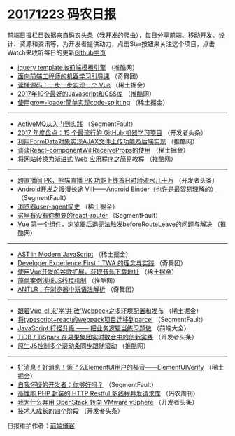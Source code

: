 # [20171223 码农日报](http://hao.caibaojian.com/date/2017/12/23)

[前端日报](http://caibaojian.com/c/news)栏目数据来自[码农头条](http://hao.caibaojian.com/)（我开发的爬虫），每日分享前端、移动开发、设计、资源和资讯等，为开发者提供动力，点击Star按钮来关注这个项目，点击Watch来收听每日的更新[Github主页](https://github.com/kujian/frontendDaily)
* [jquery template.js前端模板引擎](http://hao.caibaojian.com/60492.html) （推酷网）
* [面向前端工程师的机器学习引导课](http://hao.caibaojian.com/60454.html) （奇舞团）
* [读懂源码：一步一步实现一个 Vue](http://hao.caibaojian.com/60520.html) （稀土掘金）
* [2017年10个最好的Javascript和CSS库](http://hao.caibaojian.com/60486.html) （推酷网）
* [使用grow-loader简单实现code-splitting](http://hao.caibaojian.com/60517.html) （稀土掘金）

***
* [ActiveMQ从入门到实践](http://hao.caibaojian.com/60465.html) （SegmentFault）
* [2017 年度盘点：15 个最流行的 GitHub 机器学习项目](http://hao.caibaojian.com/60440.html) （开发者头条）
* [利用FormData对象实现AJAX文件上传功能及后端实现](http://hao.caibaojian.com/60495.html) （推酷网）
* [谈谈React&#8211;componentWillReceiveProps的使用](http://hao.caibaojian.com/60521.html) （稀土掘金）
* [将网站转换为渐进式 Web 应用程序之简易教程](http://hao.caibaojian.com/60488.html) （推酷网）

***
* [跨直播间 PK，熊猫直播 PK 功能上线首日时段流水几十万](http://hao.caibaojian.com/60446.html) （开发者头条）
* [Android开发之漫漫长途 Ⅷ——Android Binder（也许是最容易理解的）](http://hao.caibaojian.com/60461.html) （SegmentFault）
* [浏览器user-agent简史](http://hao.caibaojian.com/60514.html) （稀土掘金）
* [这里有没有你想要的react-router](http://hao.caibaojian.com/60462.html) （SegmentFault）
* [Vue 第一个组件，浏览器后退无法触发beforeRouteLeave的问题与解决](http://hao.caibaojian.com/60490.html) （推酷网）

***
* [AST in Modern JavaScript](http://hao.caibaojian.com/60515.html) （稀土掘金）
* [Developer Experience First：TWA 的理念与实践](http://hao.caibaojian.com/60453.html) （奇舞团）
* [使用Vue开发的谷歌扩展，获取音乐下载地址](http://hao.caibaojian.com/60527.html) （稀土掘金）
* [简单案例浅析JS线程机制](http://hao.caibaojian.com/60493.html) （推酷网）
* [ANTLR：在浏览器中玩语法解析](http://hao.caibaojian.com/60455.html) （奇舞团）

***
* [跟着Vue-cli来&#8217;学&#8217;并&#8217;改&#8217;Webpack之多环境配置和发布](http://hao.caibaojian.com/60518.html) （稀土掘金）
* [将typescript+react的webpack项目迁移到parcel](http://hao.caibaojian.com/60466.html) （SegmentFault）
* [JavaScript 打怪升级 —— 把业务逻辑当练习题做](http://hao.caibaojian.com/60571.html) （前端大全）
* [TiDB / TiSpark 在易果集团实时数仓中的创新实践](http://hao.caibaojian.com/60441.html) （开发者头条）
* [原生JS控制多个滚动条同步跟随滚动](http://hao.caibaojian.com/60494.html) （推酷网）

***
* [好消息！好消息！饿了么ElementUI用户的福音——ElementUIVerify](http://hao.caibaojian.com/60519.html) （稀土掘金）
* [自我怀疑的开发者：你够好吗？](http://hao.caibaojian.com/60467.html) （SegmentFault）
* [高性能 PHP 封装的 HTTP Restful 多线程并发请求库](http://hao.caibaojian.com/60572.html) （码农周刊）
* [我为什么弃用 OpenStack 转向 VMware vSphere](http://hao.caibaojian.com/60442.html) （开发者头条）
* [技术人成长的四个阶段](http://hao.caibaojian.com/60447.html) （开发者头条）

日报维护作者：[前端博客](http://caibaojian.com/) 